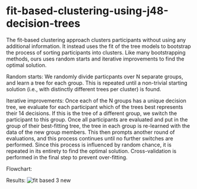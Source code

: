 # fit-based-clustering-using-j48-decision-trees
The fit-based clustering approach clusters participants without using any additional information. It instead uses  the fit of the tree models to bootstrap the process of sorting participants into clusters. Like many bootstrapping  methods, ours uses random starts and iterative improvements to find the optimal solution.  

Random starts: We randomly divide particpants over N separate groups, and learn a tree for each group. This is repeated until a non-trivial starting solution (i.e., with distinctly different trees per cluster) is found. 

Iterative improvements: Once each of the N groups  has a unique decision tree, we evaluate for each participant which of the trees best represents their 14 decisions.  If this is the tree of a different group, we switch the participant to this group. Once all participants are evaluated and put in the group of their best-fitting tree, the  tree in each group is re-learned with the data of the new group members. This then prompts another round of evaluations, and this process continues until no further switches are performed. Since this process is influenced by random chance, it is repeated in its entirety to find the optimal solution. Cross-validation is performed in the final step to prevent over-fitting.

Flowchart:


Results:
![fit based 3 new](https://user-images.githubusercontent.com/24614382/32511415-b0bf5f30-c3c1-11e7-9f49-f5f5f19a52cb.jpg)
